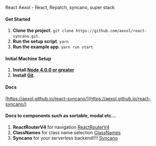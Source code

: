 React Aexol - React, Repatch, syncano, super stack

#### Get Started
1. **Clone the project**. `git clone https://github.com/aexol/react-syncano.git`.
2. **Run the setup script**. `yarn`
3. **Run the example app**. `yarn run start`

#### Initial Machine Setup
1. **Install [Node 4.0.0 or greater](https://nodejs.org)**
2. **Install [Git](https://git-scm.com/downloads)**.

#### Docs
[https://aexol.github.io/react-syncano/](https://aexol.github.io/react-syncano/)

#### Docs to components such as sortable, modal etc...
1. **ReactRouterV4** for navigation [ReactRouterV4](https://reacttraining.com/react-router/web/guides/quick-start)
4. **ClassNames** for class name selection [ClassNames](https://github.com/JedWatson/classnames)
5. **Syncano** for your serverless backend!!!! [Syncano](https://syncano.io/)
